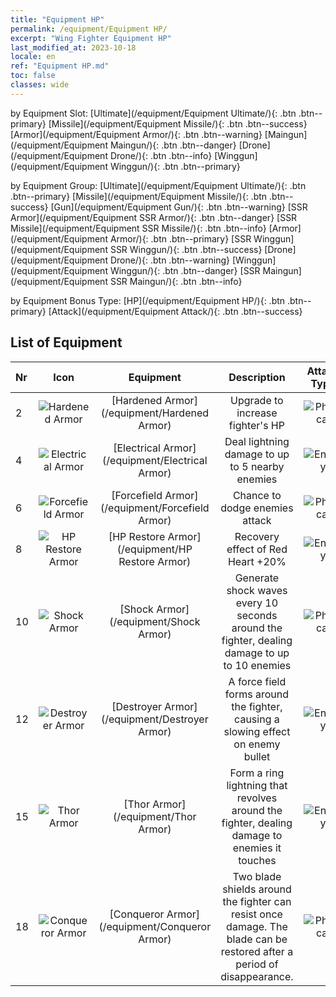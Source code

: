 ```yaml
---
title: "Equipment HP"
permalink: /equipment/Equipment HP/
excerpt: "Wing Fighter Equipment HP"
last_modified_at: 2023-10-18
locale: en
ref: "Equipment HP.md"
toc: false
classes: wide
---
```


  by Equipment Slot:  [Ultimate](/equipment/Equipment Ultimate/){: .btn .btn--primary}   [Missile](/equipment/Equipment Missile/){: .btn .btn--success}   [Armor](/equipment/Equipment Armor/){: .btn .btn--warning}   [Maingun](/equipment/Equipment Maingun/){: .btn .btn--danger}   [Drone](/equipment/Equipment Drone/){: .btn .btn--info}   [Winggun](/equipment/Equipment Winggun/){: .btn .btn--primary} 

  by Equipment Group:  [Ultimate](/equipment/Equipment Ultimate/){: .btn .btn--primary}   [Missile](/equipment/Equipment Missile/){: .btn .btn--success}   [Gun](/equipment/Equipment Gun/){: .btn .btn--warning}   [SSR Armor](/equipment/Equipment SSR Armor/){: .btn .btn--danger}   [SSR Missile](/equipment/Equipment SSR Missile/){: .btn .btn--info}   [Armor](/equipment/Equipment Armor/){: .btn .btn--primary}   [SSR Winggun](/equipment/Equipment SSR Winggun/){: .btn .btn--success}   [Drone](/equipment/Equipment Drone/){: .btn .btn--warning}   [Winggun](/equipment/Equipment Winggun/){: .btn .btn--danger}   [SSR Maingun](/equipment/Equipment SSR Maingun/){: .btn .btn--info} 

  by Equipment Bonus Type:  [HP](/equipment/Equipment HP/){: .btn .btn--primary}   [Attack](/equipment/Equipment Attack/){: .btn .btn--success} 

## List of Equipment

  |  Nr | Icon |      Equipment        |   Description   | Attack Type |
  |:----|:----:|:---------------:|:---------------:|:---:|
  | 2 | ![Hardened Armor](/images/equipment/zhuangjia1_p.png) | [Hardened Armor](/equipment/Hardened Armor) | Upgrade to increase fighter's HP | ![Physical](/images/common_sx_icon9.png) | 
  | 4 | ![Electrical Armor](/images/equipment/zhuangjia2_p.png) | [Electrical Armor](/equipment/Electrical Armor) | Deal lightning damage to up to 5 nearby enemies | ![Energy](/images/common_sx_icon8.png) | 
  | 6 | ![Forcefield Armor](/images/equipment/zhuangjia3_p.png) | [Forcefield Armor](/equipment/Forcefield Armor) | Chance to dodge enemies attack | ![Physical](/images/common_sx_icon9.png) | 
  | 8 | ![HP Restore Armor](/images/equipment/zhuangjia4_p.png) | [HP Restore Armor](/equipment/HP Restore Armor) | Recovery effect of Red Heart +20% | ![Energy](/images/common_sx_icon8.png) | 
  | 10 | ![Shock Armor](/images/equipment/zhuangjia5_p.png) | [Shock Armor](/equipment/Shock Armor) | Generate shock waves every 10 seconds around the fighter, dealing damage to up to 10 enemies | ![Physical](/images/common_sx_icon9.png) | 
  | 12 | ![Destroyer Armor](/images/equipment/zhuangjia8_p.png) | [Destroyer Armor](/equipment/Destroyer Armor) | A force field forms around the fighter, causing a slowing effect on enemy bullet | ![Energy](/images/common_sx_icon8.png) | 
  | 15 | ![Thor Armor](/images/equipment/zhuangjia7_p.png) | [Thor Armor](/equipment/Thor Armor) | Form a ring lightning that revolves around the fighter, dealing damage to enemies it touches | ![Energy](/images/common_sx_icon8.png) | 
  | 18 | ![Conqueror Armor](/images/equipment/zhuangjia6_p.png) | [Conqueror Armor](/equipment/Conqueror Armor) | Two blade shields around the fighter can resist once damage. The blade can be restored after a period of disappearance. | ![Physical](/images/common_sx_icon9.png) | 

